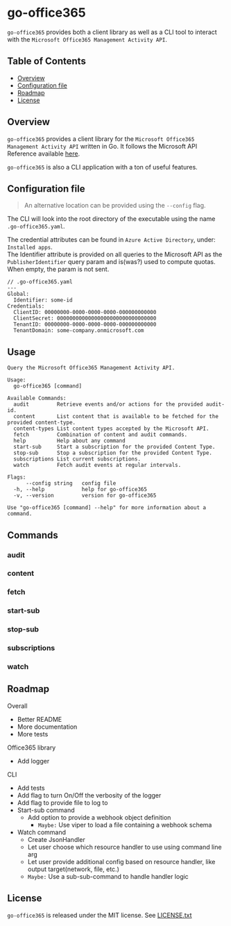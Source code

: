 # go-office365
`go-office365` provides both a client library as well as a CLI tool to interact with the `Microsoft Office365 Management Activity API`.

## Table of Contents

- [Overview](#overview)
- [Configuration file](#configuration-file)
- [Roadmap](#roadmap)
- [License](#license)

## Overview
`go-office365` provides a client library for the `Microsoft Office365 Management Activity API` written in Go. It follows the Microsoft API Reference available [here](https://docs.microsoft.com/en-us/office/office-365-management-api/office-365-management-activity-api-reference).

`go-office365` is also a CLI application with a ton of useful features.

## Configuration file
> An alternative location can be provided using the `--config` flag.

The CLI will look into the root directory of the executable using the name `.go-office365.yaml`.

The credential attributes can be found in `Azure Active Directory`, under: `Installed apps`.</br>
The Identifier attribute is provided on all queries to the Microsoft API as the `PublisherIdentifier` query param and is(was?) used to compute quotas. When empty, the param is not sent.

```
// .go-office365.yaml
---
Global:
  Identifier: some-id
Credentials:
  ClientID: 00000000-0000-0000-0000-000000000000
  ClientSecret: 00000000000000000000000000000000
  TenantID: 00000000-0000-0000-0000-000000000000
  TenantDomain: some-company.onmicrosoft.com
```

## Usage
```
Query the Microsoft Office365 Management Activity API.

Usage:
  go-office365 [command]

Available Commands:
  audit         Retrieve events and/or actions for the provided audit-id.
  content       List content that is available to be fetched for the provided content-type.
  content-types List content types accepted by the Microsoft API.
  fetch         Combination of content and audit commands.
  help          Help about any command
  start-sub     Start a subscription for the provided Content Type.
  stop-sub      Stop a subscription for the provided Content Type.
  subscriptions List current subscriptions.
  watch         Fetch audit events at regular intervals.

Flags:
      --config string   config file
  -h, --help            help for go-office365
  -v, --version         version for go-office365

Use "go-office365 [command] --help" for more information about a command.
```

## Commands
### audit
### content
### fetch
### start-sub
### stop-sub
### subscriptions
### watch

## Roadmap
Overall
- Better README
- More documentation
- More tests

Office365 library
- Add logger

CLI
- Add tests
- Add flag to turn On/Off the verbosity of the logger
- Add flag to provide file to log to
- Start-sub command
  - Add option to provide a webhook object definition
    - `Maybe:` Use viper to load a file containing a webhook schema
- Watch command
  - Create JsonHandler
  - Let user choose which resource handler to use using command line arg
  - Let user provide additional config based on resource handler, like output target(network, file, etc.)
  - `Maybe:` Use a sub-sub-command to handle handler logic

## License
`go-office365` is released under the MIT license. See [LICENSE.txt](LICENSE.txt)
